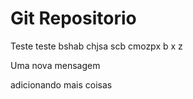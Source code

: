 # Git Repositorio

Teste
teste
bshab
chjsa
scb
cmozpx
b
x
z

Uma nova mensagem


adicionando mais coisas

